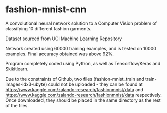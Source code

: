 # fashion-mnist-cnn
A convolutional neural network solution to a Computer Vision problem of classifying 10 different fashion garments.

Dataset sourced from UCI Machine Learning Repository

Network created using 60000 training examples, and is tested on 10000 examples. Final accuracy obtained was above 92%.

Program completely coded using Python, as well as Tensorflow/Keras and Skikitlearn.

Due to the constraints of Github, two files (fashion-mnist_train and train-images-idx3-ubyte) could not be uploaded - they can be found at https://www.kaggle.com/zalando-research/fashionmnist/data and https://www.kaggle.com/zalando-research/fashionmnist/data respectively. Once downloaded, they should be placed in the same directory as the rest of the files.
